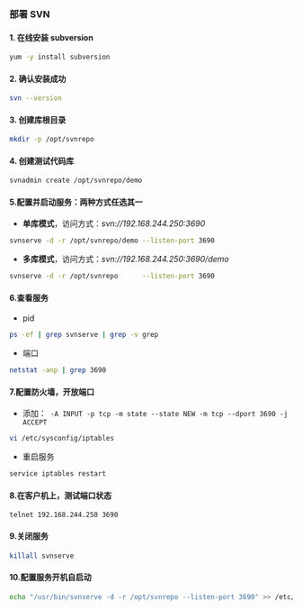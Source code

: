 ### 部署 SVN

#### 1. 在线安装 subversion

```sh
yum -y install subversion
```

#### 2. 确认安装成功
```sh
svn --version
```

#### 3. 创建库根目录
```sh
mkdir -p /opt/svnrepo
```

#### 4. 创建测试代码库
```sh
svnadmin create /opt/svnrepo/demo
```

#### 5.配置并启动服务：两种方式任选其一
- **单库模式**，访问方式：*svn://192.168.244.250:3690*
```sh
svnserve -d -r /opt/svnrepo/demo --listen-port 3690
```
-  **多库模式**，访问方式：*svn://192.168.244.250:3690/demo*
```sh
svnserve -d -r /opt/svnrepo      --listen-port 3690
```

#### 6.查看服务
- pid
```sh
ps -ef | grep svnserve | grep -v grep
```
- 端口
```sh
netstat -anp | grep 3690
```

#### 7.配置防火墙，开放端口
- 添加：` -A INPUT -p tcp -m state --state NEW -m tcp --dport 3690 -j ACCEPT`
```sh
vi /etc/sysconfig/iptables
```
- 重启服务
```sh
service iptables restart
```
#### 8.在客户机上，测试端口状态
```
telnet 192.168.244.250 3690
```

#### 9.关闭服务
```sh
killall svnserve
```

#### 10.配置服务开机自启动
```sh
echo "/usr/bin/svnserve -d -r /opt/svnrepo --listen-port 3690" >> /etc/rc.d/rc.local
```